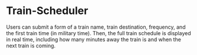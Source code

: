 # Train-Scheduler

Users can submit a form of a train name, train destination, frequency, and the first train time (in military time).  Then, the full train schedule is displayed in real time, including how many minutes away the train is and when the next train is coming.